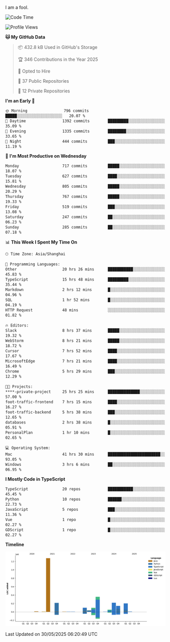 I am a fool.

<!--START_SECTION:waka-->
![Code Time](http://img.shields.io/badge/Code%20Time-3%2C099%20hrs%2016%20mins-blue)

![Profile Views](http://img.shields.io/badge/Profile%20Views-4-blue)

**🐱 My GitHub Data** 

> 📦 432.8 kB Used in GitHub's Storage 
 > 
> 🏆 346 Contributions in the Year 2025
 > 
> 💼 Opted to Hire
 > 
> 📜 37 Public Repositories 
 > 
> 🔑 12 Private Repositories 
 > 
**I'm an Early 🐤** 

```text
🌞 Morning                796 commits         █████░░░░░░░░░░░░░░░░░░░░   20.07 % 
🌆 Daytime                1392 commits        █████████░░░░░░░░░░░░░░░░   35.09 % 
🌃 Evening                1335 commits        ████████░░░░░░░░░░░░░░░░░   33.65 % 
🌙 Night                  444 commits         ███░░░░░░░░░░░░░░░░░░░░░░   11.19 % 
```
📅 **I'm Most Productive on Wednesday** 

```text
Monday                   717 commits         █████░░░░░░░░░░░░░░░░░░░░   18.07 % 
Tuesday                  627 commits         ████░░░░░░░░░░░░░░░░░░░░░   15.81 % 
Wednesday                805 commits         █████░░░░░░░░░░░░░░░░░░░░   20.29 % 
Thursday                 767 commits         █████░░░░░░░░░░░░░░░░░░░░   19.33 % 
Friday                   519 commits         ███░░░░░░░░░░░░░░░░░░░░░░   13.08 % 
Saturday                 247 commits         ██░░░░░░░░░░░░░░░░░░░░░░░   06.23 % 
Sunday                   285 commits         ██░░░░░░░░░░░░░░░░░░░░░░░   07.18 % 
```


📊 **This Week I Spent My Time On** 

```text
🕑︎ Time Zone: Asia/Shanghai

💬 Programming Languages: 
Other                    20 hrs 26 mins      ███████████░░░░░░░░░░░░░░   45.83 % 
TypeScript               15 hrs 48 mins      █████████░░░░░░░░░░░░░░░░   35.44 % 
Markdown                 2 hrs 12 mins       █░░░░░░░░░░░░░░░░░░░░░░░░   04.96 % 
SQL                      1 hr 52 mins        █░░░░░░░░░░░░░░░░░░░░░░░░   04.19 % 
HTTP Request             48 mins             ░░░░░░░░░░░░░░░░░░░░░░░░░   01.82 % 

🔥 Editors: 
Slack                    8 hrs 37 mins       █████░░░░░░░░░░░░░░░░░░░░   19.32 % 
WebStorm                 8 hrs 21 mins       █████░░░░░░░░░░░░░░░░░░░░   18.72 % 
Cursor                   7 hrs 52 mins       ████░░░░░░░░░░░░░░░░░░░░░   17.67 % 
MicrosoftEdge            7 hrs 21 mins       ████░░░░░░░░░░░░░░░░░░░░░   16.49 % 
Chrome                   5 hrs 29 mins       ███░░░░░░░░░░░░░░░░░░░░░░   12.29 % 

🐱‍💻 Projects: 
****-private-project     25 hrs 25 mins      ██████████████░░░░░░░░░░░   57.00 % 
foot-traffic-frontend    7 hrs 15 mins       ████░░░░░░░░░░░░░░░░░░░░░   16.27 % 
foot-traffic-backend     5 hrs 38 mins       ███░░░░░░░░░░░░░░░░░░░░░░   12.65 % 
databases                2 hrs 38 mins       █░░░░░░░░░░░░░░░░░░░░░░░░   05.91 % 
PersonalPlan             1 hr 10 mins        █░░░░░░░░░░░░░░░░░░░░░░░░   02.65 % 

💻 Operating System: 
Mac                      41 hrs 30 mins      ███████████████████████░░   93.05 % 
Windows                  3 hrs 6 mins        ██░░░░░░░░░░░░░░░░░░░░░░░   06.95 % 
```

**I Mostly Code in TypeScript** 

```text
TypeScript               20 repos            ███████████░░░░░░░░░░░░░░   45.45 % 
Python                   10 repos            ██████░░░░░░░░░░░░░░░░░░░   22.73 % 
JavaScript               5 repos             ███░░░░░░░░░░░░░░░░░░░░░░   11.36 % 
Vue                      1 repo              █░░░░░░░░░░░░░░░░░░░░░░░░   02.27 % 
GDScript                 1 repo              █░░░░░░░░░░░░░░░░░░░░░░░░   02.27 % 
```



**Timeline**

![Lines of Code chart](https://raw.githubusercontent.com/VeejaLiu/VeejaLiu/master/assets/bar_graph.png)


 Last Updated on 30/05/2025 06:20:49 UTC
<!--END_SECTION:waka-->

